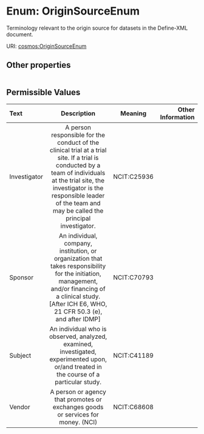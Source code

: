 
# Enum: OriginSourceEnum


Terminology relevant to the origin source for datasets in the Define-XML document.

URI: [cosmos:OriginSourceEnum](https://www.cdisc.org/cosmos/1-0OriginSourceEnum)


## Other properties

|  |  |  |
| --- | --- | --- |

## Permissible Values

| Text | Description | Meaning | Other Information |
| :--- | :---: | :---: | ---: |
| Investigator | A person responsible for the conduct of the clinical trial at a trial site. If a trial is conducted by a team of individuals at the trial site, the investigator is the responsible leader of the team and may be called the principal investigator. | NCIT:C25936 |  |
| Sponsor | An individual, company, institution, or organization that takes responsibility for the initiation, management, and/or financing of a clinical study. [After ICH E6, WHO, 21 CFR 50.3 (e), and after IDMP] | NCIT:C70793 |  |
| Subject | An individual who is observed, analyzed, examined, investigated, experimented upon, or/and treated in the course of a particular study. | NCIT:C41189 |  |
| Vendor | A person or agency that promotes or exchanges goods or services for money. (NCI) | NCIT:C68608 |  |

